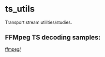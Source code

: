 # ts_utils

Transport stream utilities/studies.

## FFMpeg TS decoding samples:

[ffmpeg/](ffmpeg/)
